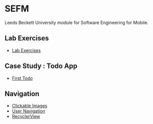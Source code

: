 # SEFM
Leeds Beckett University module for Software Engineering for Mobile.

## Lab Exercises
- [Lab Exercises](https://github.com/withUK/SEFM/blob/main/LabExercises.md)

## Case Study : Todo App
- [First Todo]()

## Navigation
- [Clickable Images]()
- [User Navigation]()
- [RecyclerView]()
